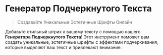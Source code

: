 # Генератор Подчеркнутого Текста

> Создавайте Уникальные Эстетичные Шрифты Онлайн

Добавьте стильный штрих к вашему тексту с помощью нашего **Генератора Подчеркнутого Текста**! Этот инструмент поможет вам создать уникальные, эстетичные шрифты с эффектами подчеркивания, которые выделяют ваш текст и привлекают внимание.